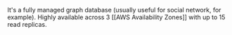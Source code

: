 It's a fully managed graph database (usually useful for social network, for example). Highly available across 3 [[AWS Availability Zones]] with up to 15 read replicas.